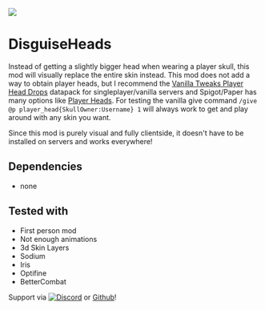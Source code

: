 ![](https://tr7zw.dev/curse/disguiseheads-logo.png)

# DisguiseHeads

Instead of getting a slightly bigger head when wearing a player skull, this mod will visually replace the entire skin instead. This mod does not add a way to obtain player heads, but I recommend the [Vanilla Tweaks Player Head Drops](https://vanillatweaks.net/picker/datapacks/) datapack for singleplayer/vanilla servers and Spigot/Paper has many options like [Player Heads](https://dev.bukkit.org/projects/player-heads). For testing the vanilla give command ``/give @p player_head{SkullOwner:Username} 1`` will always work to get and play around with any skin you want.

Since this mod is purely visual and fully clientside, it doesn't have to be installed on servers and works everywhere!

## Dependencies

- none

## Tested with

- First person mod
- Not enough animations
- 3d Skin Layers
- Sodium
- Iris
- Optifine
- BetterCombat

Support via [![Discord](https://tr7zw.dev/curse/Discord.png)](https://discord.gg/2wKH8yeThf) or [Github](https://github.com/tr7zw/DisguiseHeads)!